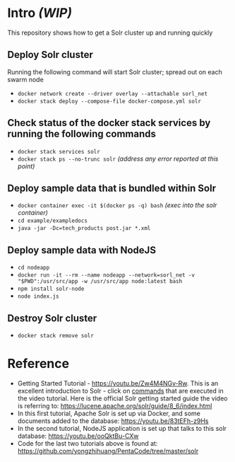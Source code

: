 # Intro _(WIP)_
This repository shows how to get a Solr cluster up and running quickly

## Deploy Solr cluster
Running the following command will start Solr cluster; spread out on each swarm node
- `docker network create --driver overlay --attachable sorl_net`
- `docker stack deploy --compose-file docker-compose.yml solr`

## Check status of the docker stack services by running the following commands
- `docker stack services solr`
- `docker stack ps --no-trunc solr` _(address any error reported at this point)_

## Deploy sample data that is bundled within Solr
- `docker container exec -it $(docker ps -q) bash` _(exec into the solr container)_
- `cd example/exampledocs`
- `java -jar -Dc=tech_products post.jar *.xml`

## Deploy sample data with NodeJS
- `cd nodeapp`
- `docker run -it --rm --name nodeapp --network=sorl_net -v "$PWD":/usr/src/app -w /usr/src/app node:latest bash`
- `npm install solr-node`
- `node index.js`

## Destroy Solr cluster
- `docker stack remove solr`

# Reference
- Getting Started Tutorial - https://youtu.be/Zw4M4NGv-Rw.  This is an excellent introduction to Solr - click on [commands](https://github.com/lucian-12/solr-course/blob/master/solr_installation_commands) that are executed in the video tutorial. Here is the official Solr getting started guide the video is referring to: https://lucene.apache.org/solr/guide/8_6/index.html
- In this first tutorial, Apache Solr is set up via Docker, and some documents added to the database: https://youtu.be/83tEFh-z9Hs
- In the second tutorial, NodeJS application is set up that talks to this solr database: https://youtu.be/ooQktBu-CXw
- Code for the last two tutorials above is found at: https://github.com/yongzhihuang/PentaCode/tree/master/solr